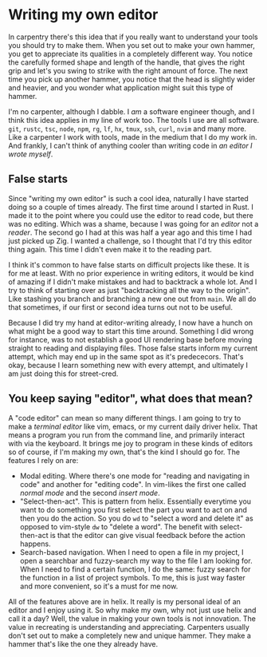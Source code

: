 # Writing my own editor

In carpentry there's this idea that if you really want to understand your tools you should try to make them.
When you set out to make your own hammer, you get to appreciate its qualities in a completely different way.
You notice the carefully formed shape and length of the handle,
that gives the right grip and let's you swing to strike with the right amount of force.
The next time you pick up another hammer, you notice that the head is slightly wider and heavier,
and you wonder what application might suit this type of hammer.

I'm no carpenter, although I dabble.
I _am_ a software engineer though, and I think this idea applies in my line of work too.
The tools I use are all software. `git`, `rustc`, `tsc`, `node`, `npm`, `rg`, `lf`, `hx`, `tmux`, `ssh`, `curl`, `nvim` and many more.  
Like a carpenter I work with tools, made in the medium that I do my work in.
And frankly, I can't think of anything cooler than writing code in _an editor I wrote myself_.

## False starts
Since "writing my own editor" is such a cool idea, naturally I have started doing so a couple of times already.
The first time around I started in Rust. I made it to the point where you could use the editor to read code, but there was no editing.
Which was a shame, because I was going for an _editor_ not a _reader_.
The second go I had at this was half a year ago and this time I had just picked up Zig.
I wanted a challenge, so I thought that I'd try this editor thing again.
This time I didn't even make it to the reading part.

I think it's common to have false starts on difficult projects like these. It is for me at least.
With no prior experience in writing editors, it would be kind of amazing if I didn't make mistakes and had to backtrack a whole lot.
And I try to think of starting over as just "backtracking all the way to the origin".
Like stashing you branch and branching a new one out from `main`.
We all do that sometimes, if our first or second idea turns out not to be useful.

Because I did try my hand at editor-writing already, I now have a hunch on what might be a good way to start this time around.
Something I did wrong for instance, was to not establish a good UI rendering base before moving straight to reading and displaying files.
Those false starts inform my current attempt, which may end up in the same spot as it's predececors.
That's okay, because I learn something new with every attempt, and ultimately I am just doing this for street-cred. 

## You keep saying "editor", what does that mean?
A "code editor" can mean so many different things.
I am going to try to make a _terminal editor_ like vim, emacs, or my current daily driver helix.
That means a program you run from the command line, and primarily interact with via the keyboard.
It brings me joy to program in these kinds of editors so of course, if I'm making my own, that's the kind I should go for.
The features I rely on are:
- Modal editing. Where there's one mode for "reading and navigating in code" and another for "editing code".
  In vim-likes the first one called _normal mode_ and the second _insert mode_.
- "Select-then-act". This is pattern from helix. Essentially everytime you want to do something you first select the part you want to act on and then you do the action.
 So you do `wd` to "select a word and delete it" as opposed to vim-style `dw` to "delete a word". The benefit with select-then-act is that the editor can give visual feedback before the action happens.  
- Search-based navigation. When I need to open a file in my project, I open a searchbar and fuzzy-search my way to the file I am looking for.
  When I need to find a certain function, I do the same: fuzzy search for the function in a list of project symbols.
  To me, this is just way faster and more convenient, so it's a must for me now.

All of the features above are in helix. It really is my personal ideal of an editor and I enjoy using it.
So why make my own, why not just use helix and call it a day?
Well, the value in making your own tools is not innovation.
The value in recreating is understanding and appreciating.
Carpenters usually don't set out to make a completely new and unique hammer.
They make a hammer that's like the one they already have.


